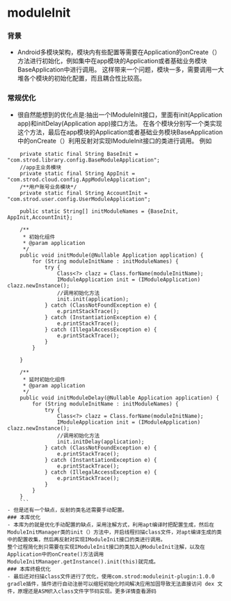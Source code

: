 # moduleInit
### 背景
- Android多模块架构，模块内有些配置等需要在Application的onCreate（）方法进行初始化，例如集中在app模块的Application或者基础业务模块BaseApplication中进行调用。
这样带来一个问题，模块一多，需要调用一大堆各个模块的初始化配置，而且耦合性比较高。
### 常规优化
- 很自然能想到的优化点是:抽出一个IModuleInit接口，里面有init(Application app)和initDelay(Application app)接口方法。
在各个模块分别写一个类实现这个方法，最后在app模块的Application或者基础业务模块BaseApplication中的onCreate（）利用反射对实现IModuleInit接口的类进行调用。
例如
```/**基本业务模块*/
    private static final String BaseInit = "com.strod.library.config.BaseModuleApplication";
    //app主业务模块
    private static final String AppInit = "com.strod.cloud.config.AppModuleApplication";
    /**用户账号业务模块*/
    private static final String AccountInit = "com.strod.user.config.UserModuleApplication";

    public static String[] initModuleNames = {BaseInit, AppInit,AccountInit};
    
    /**
     * 初始化组件
     * @param application
     */
    public void initModule(@Nullable Application application) {
        for (String moduleInitName : initModuleNames) {
            try {
                Class<?> clazz = Class.forName(moduleInitName);
                IModuleApplication init = (IModuleApplication) clazz.newInstance();
                //调用初始化方法
                init.init(application);
            } catch (ClassNotFoundException e) {
                e.printStackTrace();
            } catch (InstantiationException e) {
                e.printStackTrace();
            } catch (IllegalAccessException e) {
                e.printStackTrace();
            }
        }
       
    }

    /**
     * 延时初始化组件
     * @param application
     */
    public void initModuleDelay(@Nullable Application application) {
        for (String moduleInitName : initModuleNames) {
            try {
                Class<?> clazz = Class.forName(moduleInitName);
                IModuleApplication init = (IModuleApplication) clazz.newInstance();
                //调用初始化方法
                init.initDelay(application);
            } catch (ClassNotFoundException e) {
                e.printStackTrace();
            } catch (InstantiationException e) {
                e.printStackTrace();
            } catch (IllegalAccessException e) {
                e.printStackTrace();
            }
        }
    }
    ```
- 但是还有一个缺点，反射的类名还需要手动配置。
### 本库优化
- 本库为的就是优化手动配置的缺点，采用注解方式，利用apt编译时把配置生成，然后在ModuleInitManager类的init（）方法中，开启线程扫描class文件，对apt编译生成的类中的配置收集，然后再反射对实现IModuleInit接口的类进行调用。
整个过程简化到只需要在实现IModuleInit接口的类加入@ModuleInit注解，以及在Application中的onCreate()方法调用ModuleInitManager.getInstance().init(this)就完成。
### 本库终极优化
- 最后还对扫描class文件进行了优化，使用com.strod:moduleinit-plugin:1.0.0 gradle插件，插件进行自动注册可以缩短初始化时间解决应用加固导致无法直接访问 dex 文件，原理还是ASM织入class文件字节码实现。更多详情查看源码
